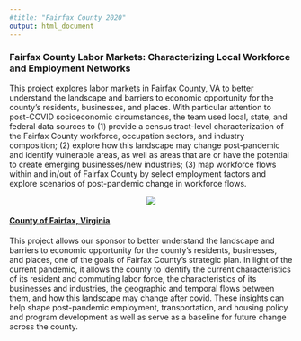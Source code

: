 ```yaml
---
#title: "Fairfax County 2020"
output: html_document
---
```


### Fairfax County Labor Markets: Characterizing Local Workforce and Employment Networks

This project explores labor markets in Fairfax County, VA to better understand the landscape and barriers to economic opportunity for the county’s residents, businesses, and places. With particular attention to post-COVID socioeconomic circumstances, the team used local, state, and federal data sources to (1) provide a census tract-level characterization of the Fairfax County workforce, occupation sectors, and industry composition; (2) explore how this landscape may change post-pandemic and identify vulnerable areas, as well as areas that are or have the potential to create emerging businesses/new industries; (3) map workforce flows within and in/out of Fairfax County by select employment factors and explore scenarios of post-pandemic change in workforce flows. 

<center>

![](/fairfax.png)   

</center>
<p>

#### [County of Fairfax, Virginia](https://www.fairfaxcounty.gov/) 

This project allows our sponsor to better understand the landscape and barriers to economic opportunity for the county’s residents, businesses, and places, one of the goals of Fairfax County’s strategic plan. In light of the current pandemic, it allows the county to identify the current characteristics of its resident and commuting labor force, the characteristics of its businesses and industries, the geographic and temporal flows between them, and how this landscape may change after covid. These insights can help shape post-pandemic employment, transportation, and housing policy and program development as well as serve as a baseline for future change across the county.

